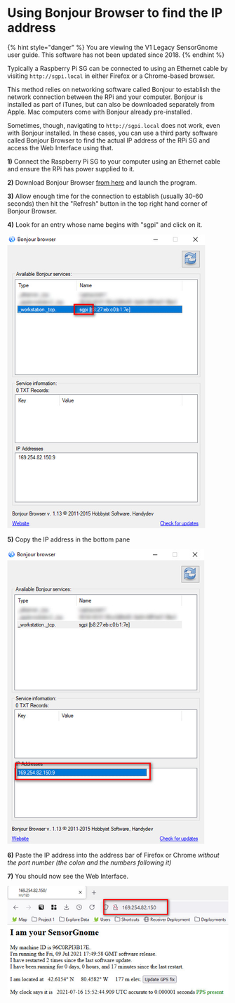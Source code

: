 # Using Bonjour Browser to find the IP address

{% hint style="danger" %}
You are viewing the V1 Legacy SensorGnome user guide. This software has not been updated since 2018.
{% endhint %}

Typically a Raspberry Pi SG can be connected to using an Ethernet cable by visiting `http://sgpi.local` in either Firefox or a Chrome-based browser.

This method relies on networking software called Bonjour to establish the network connection between the RPi and your computer. Bonjour is installed as part of iTunes, but can also be downloaded separately from Apple. Mac computers come with Bonjour already pre-installed.

Sometimes, though, navigating to `http://sgpi.local` does not work, even with Bonjour installed. In these cases, you can use a third party software called Bonjour Browser to find the actual IP address of the RPi SG and access the Web Interface using that. 

**1\)** Connect the Raspberry Pi SG to your computer using an Ethernet cable and ensure the RPi has power supplied to it.

 **2\)** Download Bonjour Browser [from here](https://hobbyistsoftware.com/bonjourbrowser) and launch the program.

**3\)** Allow enough time for the connection to establish \(usually 30-60 seconds\) then hit the "Refresh" button in the top right hand corner of Bonjour Browser.

**4\)** Look for an entry whose name begins with "sgpi" and click on it.

![Find the entry whose name begins with &quot;sgpi&quot;.](../.gitbook/assets/bonjour1.jpg)

**5\)** Copy the IP address in the bottom pane

![Copy the IP address](../.gitbook/assets/bonjour2.jpg)

**6\)** Paste the IP address into the address bar of Firefox or Chrome _without the port number \(the colon and the numbers following it\)_

**7\)** You should now see the Web Interface.

![](../.gitbook/assets/bonjour3.jpg)

